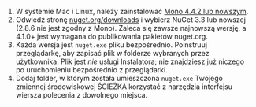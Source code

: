 1. W systemie Mac i Linux, należy zainstalować [Mono 4.4.2 lub nowszym](http://www.mono-project.com/docs/getting-started/install/).
2. Odwiedź stronę [nuget.org/downloads](https://nuget.org/downloads) i wybierz NuGet 3.3 lub nowszej (2.8.6 nie jest zgodny z Mono). Zaleca się zawsze najnowszą wersję, a 4.1.0+ jest wymagana do publikowania pakietów nuget.org.
3. Każda wersja jest `nuget.exe` pliku bezpośrednio. Poinstruuj przeglądarkę, aby zapisać plik w folderze wybranych przez użytkownika. Plik jest *nie* usługi Instalatora; nie znajdziesz już niczego po uruchomieniu bezpośrednio z przeglądarki.
4. Dodaj folder, w którym została umieszczona `nuget.exe` Twojego zmiennej środowiskowej ŚCIEŻKA korzystać z narzędzia interfejsu wiersza polecenia z dowolnego miejsca.